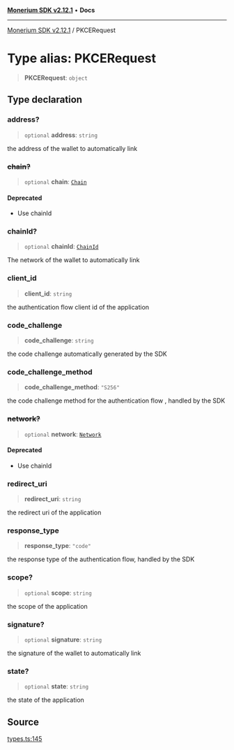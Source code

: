 [**Monerium SDK v2.12.1**](../README.md) • **Docs**

---

[Monerium SDK v2.12.1](../README.md) / PKCERequest

# Type alias: PKCERequest

> **PKCERequest**: `object`

## Type declaration

### address?

> `optional` **address**: `string`

the address of the wallet to automatically link

### ~~chain?~~

> `optional` **chain**: [`Chain`](Chain.md)

#### Deprecated

- Use chainId

### chainId?

> `optional` **chainId**: [`ChainId`](ChainId.md)

The network of the wallet to automatically link

### client_id

> **client_id**: `string`

the authentication flow client id of the application

### code_challenge

> **code_challenge**: `string`

the code challenge automatically generated by the SDK

### code_challenge_method

> **code_challenge_method**: `"S256"`

the code challenge method for the authentication flow , handled by the SDK

### ~~network?~~

> `optional` **network**: [`Network`](Network.md)

#### Deprecated

- Use chainId

### redirect_uri

> **redirect_uri**: `string`

the redirect uri of the application

### response_type

> **response_type**: `"code"`

the response type of the authentication flow, handled by the SDK

### scope?

> `optional` **scope**: `string`

the scope of the application

### signature?

> `optional` **signature**: `string`

the signature of the wallet to automatically link

### state?

> `optional` **state**: `string`

the state of the application

## Source

[types.ts:145](https://github.com/monerium/js-monorepo/blob/63219fde0f935acb35ce19f47571455bbfc0ffa7/packages/sdk/src/types.ts#L145)
